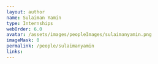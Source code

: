 ```yaml
---
layout: author
name: Sulaiman Yamin
type: Internships
webOrder: 6.0
avatar: /assets/images/peopleImages/sulaimanyamin.png
imageMask: 0
permalink: /people/sulaimanyamin
links:
---
```

